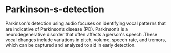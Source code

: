 # Parkinson-s-detection
Parkinson's detection using audio focuses on identifying vocal patterns that are indicative of Parkinson’s disease (PD). Parkinson’s is a neurodegenerative disorder that often affects a person's speech .These vocal changes include variations in pitch, volume, speech rate, and tremors, which can be captured and analyzed to aid in early detection.
